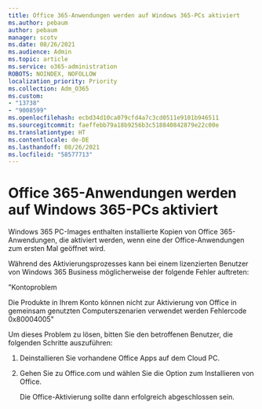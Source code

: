 ```yaml
---
title: Office 365-Anwendungen werden auf Windows 365-PCs aktiviert
ms.author: pebaum
author: pebaum
manager: scotv
ms.date: 08/26/2021
ms.audience: Admin
ms.topic: article
ms.service: o365-administration
ROBOTS: NOINDEX, NOFOLLOW
localization_priority: Priority
ms.collection: Adm_O365
ms.custom:
- "13738"
- "9008599"
ms.openlocfilehash: ecbd34d10ca079cfd4a7c3cd0511e9101b946511
ms.sourcegitcommit: faeffebb79a18b9256b3c518840842879e22c00e
ms.translationtype: HT
ms.contentlocale: de-DE
ms.lasthandoff: 08/26/2021
ms.locfileid: "58577713"
---
```

# <a name="activating-office-365-applications-on-windows-365-pcs"></a>Office 365-Anwendungen werden auf Windows 365-PCs aktiviert

Windows 365 PC-Images enthalten installierte Kopien von Office 365-Anwendungen, die aktiviert werden, wenn eine der Office-Anwendungen zum ersten Mal geöffnet wird.

Während des Aktivierungsprozesses kann bei einem lizenzierten Benutzer von Windows 365 Business möglicherweise der folgende Fehler auftreten:

"Kontoproblem

Die Produkte in Ihrem Konto können nicht zur Aktivierung von Office in gemeinsam genutzten Computerszenarien verwendet werden Fehlercode 0x80004005"

Um dieses Problem zu lösen, bitten Sie den betroffenen Benutzer, die folgenden Schritte auszuführen: 

1. Deinstallieren Sie vorhandene Office Apps auf dem Cloud PC.
1. Gehen Sie zu Office.com und wählen Sie die Option zum Installieren von Office.

    Die Office-Aktivierung sollte dann erfolgreich abgeschlossen sein.
